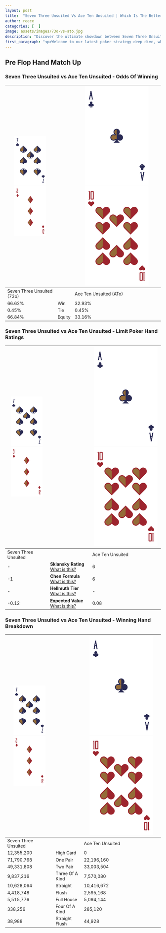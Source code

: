 ```yaml
---
layout: post
title:  "Seven Three Unsuited Vs Ace Ten Unsuited | Which Is The Better Hand In Poker? A Complete Guide"
author: reece
categories: [  ]
image: assets/images/73o-vs-ato.jpg
description: "Discover the ultimate showdown between Seven Three Unsuited and Ace Ten Unsuited in poker! Uncover the odds, strategies, and scenarios where one hand triumphs over the other. Get ready to up your poker game with this thrilling analysis."
first_paragraph: "<p>Welcome to our latest poker strategy deep dive, where we're pitting two distinct hands against each other in a high-stakes showdown: Seven Three Unsuited vs Ace Ten Unsuited.</p><p>In the dynamic world of poker, every decision counts, and knowing which hand holds the upper hand is key to your success at the table.</p><p>In this article, we'll dissect these two hands, explore the scenarios where one dominates the other, and equip you with the knowledge to make strategic choices that can tip the odds in your favor.</p><p>Get ready to unravel the intriguing dynamics of these poker hands and elevate your game to new heights.</p>"
---
```




[comment]: # (sp0)

## Pre Flop Hand Match Up

<div class="table hand-ratings" markdown="1"> 



### Seven Three Unsuited vs Ace Ten Unsuited - Odds Of Winning


    
| ![image info](assets/images/hand1/7.png) ![image info](assets/images/hand1/3o.png) |  | ![image info](assets/images/hand2/A.png) ![image info](assets/images/hand2/To.png) |
| -------- | -------- | -------- |
| Seven Three Unsuited (73o) |  | Ace Ten Unsuited (ATo) |
| 66.62% | Win | 32.93% |
| 0.45% | Tie | 0.45% |
| 66.84% | Equity | 33.16% |




[comment]: # (sp1)



### Seven Three Unsuited vs Ace Ten Unsuited - Limit Poker Hand Ratings


    
| ![image info](assets/images/hand1/7.png) ![image info](assets/images/hand1/3o.png) |  | ![image info](assets/images/hand2/A.png) ![image info](assets/images/hand2/To.png) |
| -------- | -------- | -------- |
| Seven Three Unsuited |  | Ace Ten Unsuited |
| - | **Sklansky Rating** [What is this?](/sklansky-rating-explained) | 6 |
| -1 | **Chen Formula** [What is this?](/chen-formula-explained) | 6 |
| - | **Hellmuth Tier** [What is this?](/Hellmuth-tier-explained) | - |
| -0.12 | **Expected Value** [What is this?](/expected-value-explained) | 0.08 |




[comment]: # (sp2)



### Seven Three Unsuited vs Ace Ten Unsuited - Winning Hand Breakdown


    
| ![image info](assets/images/hand1/7.png) ![image info](assets/images/hand1/3o.png) |  | ![image info](assets/images/hand2/A.png) ![image info](assets/images/hand2/To.png) |
| -------- | -------- | -------- |
| Seven Three Unsuited |  | Ace Ten Unsuited |
| 12,355,200 | High Card | 0 |
| 71,790,768 | One Pair | 22,196,160 |
| 49,331,808 | Two Pair | 33,003,504 |
| 9,837,216 | Three Of A Kind | 7,570,080 |
| 10,628,064 | Straight | 10,416,672 |
| 4,418,748 | Flush | 2,595,168 |
| 5,515,776 | Full House | 5,094,144 |
| 338,256 | Four Of A Kind | 285,120 |
| 38,988 | Straight Flush | 44,928 |




[comment]: # (sp3)



</div>

[comment]: # (sp4)



[comment]: # (sp5)

